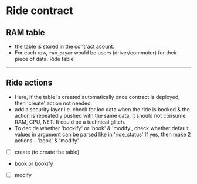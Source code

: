 # Ride contract
## RAM table
* the table is stored in the contract acount.
* For each row, `ram_payer` would be users (driver/commuter) for their piece of data.
Ride table
----------------

Ride actions
--------------------
- Here, if the table is created automatically once contract is deployed, then 'create' action not needed.
- add a security layer i.e. check for loc data  when the ride is booked & the action is repeatedly pushed with the same data, it should not consume RAM, CPU, NET. It could be a technical glitch.
- To decide whether 'bookify' or 'book' & 'modify', check whether default values in argument can be parsed like in 'ride_status' If yes, then make 2 actions - 'book' & 'modify'
- [ ] create (to create the table)
- book or bookify
- [ ] modify